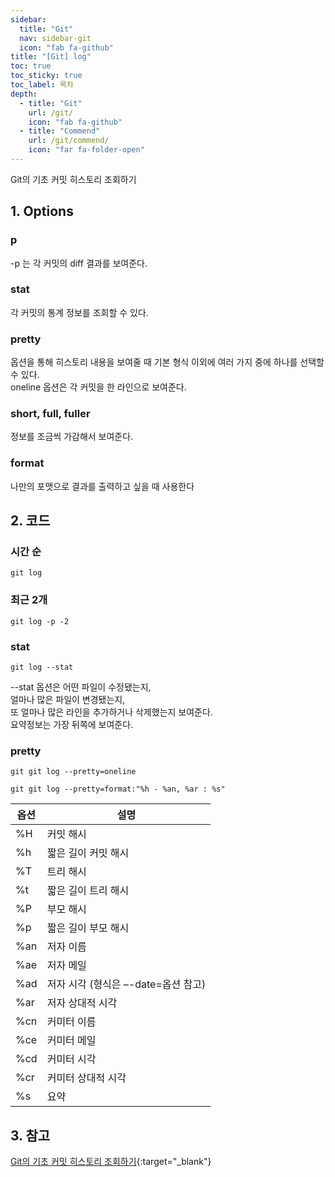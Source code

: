 ```yaml
---
sidebar:
  title: "Git"
  nav: sidebar-git
  icon: "fab fa-github"
title: "[Git] log"
toc: true
toc_sticky: true
toc_label: 목차
depth: 
  - title: "Git"
    url: /git/
    icon: "fab fa-github"
  - title: "Commend"
    url: /git/commend/
    icon: "far fa-folder-open"
---
```

Git의 기초 커밋 히스토리 조회하기

## 1. Options
### p  
-p 는 각 커밋의 diff 결과를 보여준다.
    
### stat
각 커밋의 통계 정보를 조회할 수 있다.

### pretty
옵션을 통해 히스토리 내용을 보여줄 때 기본 형식 이외에 여러 가지 중에 하나를 선택할 수 있다.  
oneline 옵션은 각 커밋을 한 라인으로 보여준다.

### short, full, fuller
정보를 조금씩 가감해서 보여준다.
    
### format
나만의 포맷으로 결과를 출력하고 싶을 때 사용한다
    
## 2. 코드
### 시간 순
```
git log
```
### 최근 2개
```
git log -p -2
```

### stat
```
git log --stat
```
--stat 옵션은 어떤 파일이 수정됐는지,  
얼마나 많은 파일이 변경됐는지,  
또 얼마나 많은 라인을 추가하거나 삭제했는지 보여준다.  
요약정보는 가장 뒤쪽에 보여준다.

### pretty
```
git git log --pretty=oneline
```

```
git git log --pretty=format:"%h - %an, %ar : %s"
```


| 옵션 | 설명 |
| ---- | ---- |
| %H | 커밋 해시 |
| %h | 짧은 길이 커밋 해시 |
| %T | 트리 해시 |
| %t | 짧은 길이 트리 해시 |
| %P | 부모 해시 |
| %p | 짧은 길이 부모 해시 |
| %an | 저자 이름 |
| %ae | 저자 메일 |
| %ad | 저자 시각 (형식은 –-date=옵션 참고) |
| %ar | 저자 상대적 시각 |
| %cn | 커미터 이름 |
| %ce | 커미터 메일 |
| %cd | 커미터 시각 |
| %cr | 커미터 상대적 시각 |
| %s | 요약 |

## 3. 참고
[<i class="fas fa-link"></i> Git의 기초 커밋 히스토리 조회하기](https://git-scm.com/book/ko/v1/Git의-기초-커밋-히스토리-조회하기){:target="_blank"}



